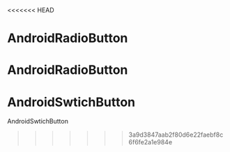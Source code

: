 <<<<<<< HEAD
# AndroidRadioButton
AndroidRadioButton
=======
# AndroidSwtichButton
AndroidSwtichButton
>>>>>>> 3a9d3847aab2f80d6e22faebf8c6f6fe2a1e984e
